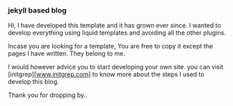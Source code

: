 ### jekyll based blog

Hi, I have developed this template and it has grown ever since. 
I wanted to develop everything using liquid templates and avoiding all the other plugins.

Incase you are looking for a template, You are free to copy it except the pages I have written.
They belong to me.

I would however advice you to start developing your own site. you can visit  [initgrep][www.initgrep.com] to know more about the steps I used to develop this blog.

Thank you for dropping by..
